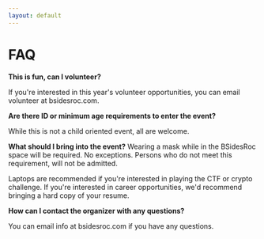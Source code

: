 ```yaml
---
layout: default
---
```

# FAQ

**This is fun, can I volunteer?**

If you're interested in this year's volunteer opportunities, you can email volunteer at bsidesroc.com.

**Are there ID or minimum age requirements to enter the event?**

While this is not a child oriented event, all are welcome.

**What should I bring into the event?**
Wearing a mask while in the BSidesRoc space will be required. No exceptions.
Persons who do not meet this requirement, will not be admitted.

Laptops are recommended if you're interested in playing the CTF or crypto challenge. If you're interested in career opportunities, we'd recommend bringing a hard copy of your resume.

**How can I contact the organizer with any questions?**

You can email info at bsidesroc.com if you have any questions.